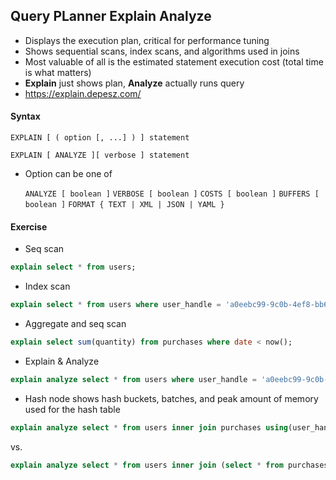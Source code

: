 ## Query PLanner Explain Analyze

- Displays the execution plan, critical for performance tuning
- Shows sequential scans, index scans, and algorithms used in joins
- Most valuable of all is the estimated statement execution cost (total time is what matters)
- **Explain** just shows plan, **Analyze** actually runs query
- https://explain.depesz.com/

#### Syntax

`EXPLAIN [ ( option [, ...] ) ] statement`

`EXPLAIN [ ANALYZE ][ verbose ] statement`

- Option can be one of

  `ANALYZE [ boolean ]`
  `VERBOSE [ boolean ]`
  `COSTS [ boolean ]`
  `BUFFERS [ boolean ]`
  `FORMAT { TEXT | XML | JSON | YAML }`

#### Exercise

- Seq scan

```sql
explain select * from users;
```

- Index scan

```sql
explain select * from users where user_handle = 'a0eebc99-9c0b-4ef8-bb6d-6bb9bd380a11';
```

- Aggregate and seq scan

```sql
explain select sum(quantity) from purchases where date < now();
```

- Explain & Analyze

```sql
explain analyze select * from users where user_handle = 'a0eebc99-9c0b-4ef8-bb6d-6bb9bd380a11';
```

- Hash node shows hash buckets, batches, and peak amount of memory used for the hash table

```sql
explain analyze select * from users inner join purchases using(user_handle);
```

vs.

```sql
explain analyze select * from users inner join (select * from purchases) s using(user_handle);
```
